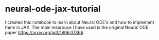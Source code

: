 # neural-ode-jax-tutorial

I created this notebook to learn about Neural ODE's and how to implement them in JAX. The main ressrouce I have used is the original Neural ODE paper https://arxiv.org/pdf/1806.07366.

